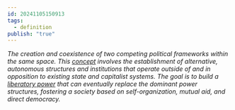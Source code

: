 ```yaml
---
id: 20241105150913
tags:
  - definition
publish: "true"
---
```

*The creation and coexistence of two competing political frameworks within the same space. This [concept](https://anarchistnews.org/content/what-dual-power) involves the establishment of alternative, autonomous structures and institutions that operate outside of and in opposition to existing state and capitalist systems. The goal is to build a [liberatory power](https://blackrosefed.org/base-building-dual-power/) that can eventually replace the dominant power structures, fostering a society based on self-organization, mutual aid, and direct democracy.*